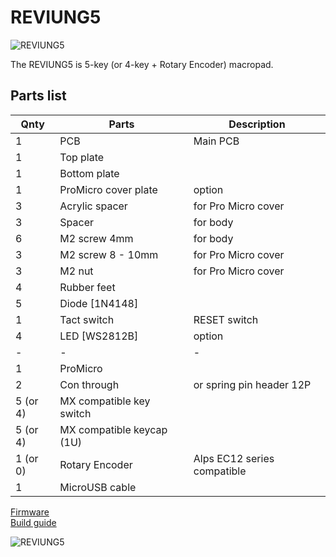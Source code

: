 # REVIUNG5  
![REVIUNG5](https://github.com/gtips/reviung/blob/master/reviung5/image/reviung5-1.jpg)  
  
The REVIUNG5 is 5-key (or 4-key + Rotary Encoder) macropad.  

## Parts list  

| Qnty | Parts | Description |
| --- | --- | --- |
| 1 | PCB | Main PCB |  
| 1 | Top plate |  |
| 1 | Bottom plate |  |
| 1 | ProMicro cover plate | option |
| 3 | Acrylic spacer |  for Pro Micro cover |
| 3 | Spacer | for body |
| 6 | M2 screw 4mm |  for body |  
| 3 | M2 screw 8 - 10mm |  for Pro Micro cover |
| 3 | M2 nut |  for Pro Micro cover |
| 4 | Rubber feet |  |
| 5 | Diode [1N4148]  |  |
| 1 | Tact switch |  RESET switch |
| 4 | LED [WS2812B]  | option |
| - | - | - |
| 1 | ProMicro |  |
| 2 | Con through  | or spring pin header 12P |
| 5 (or 4) | MX compatible key switch |  |  
| 5 (or 4) | MX compatible keycap (1U) |  | 
| 1 (or 0) | Rotary Encoder | Alps EC12 series compatible | 
| 1 | MicroUSB cable |  |
  
[Firmware](https://github.com/qmk/qmk_firmware/tree/master/keyboards/reviung5)  
[Build guide](https://reviung.com/build-guide/)  
  
![REVIUNG5](https://github.com/gtips/reviung/blob/master/reviung5/image/reviung5-2.jpg)  
  
